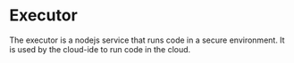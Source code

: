 # Executor

The executor is a nodejs service that runs code in a secure environment. It is used by the cloud-ide to run code in the cloud.
